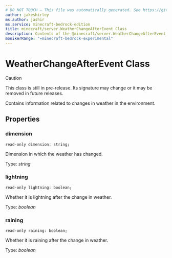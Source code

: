 ```yaml
---
# DO NOT TOUCH — This file was automatically generated. See https://github.com/mojang/minecraftapidocsgenerator to modify descriptions, examples, etc.
author: jakeshirley
ms.author: jashir
ms.service: minecraft-bedrock-edition
title: minecraft/server.WeatherChangeAfterEvent Class
description: Contents of the @minecraft/server.WeatherChangeAfterEvent class.
monikerRange: "=minecraft-bedrock-experimental"
---
```

# WeatherChangeAfterEvent Class

> [!CAUTION]
> This class is still in pre-release.  Its signature may change or it may be removed in future releases.

Contains information related to changes in weather in the environment.

## Properties

### **dimension**
`read-only dimension: string;`

Dimension in which the weather has changed.

Type: *string*

### **lightning**
`read-only lightning: boolean;`

Whether it is lightning after the change in weather.

Type: *boolean*

### **raining**
`read-only raining: boolean;`

Whether it is raining after the change in weather.

Type: *boolean*
